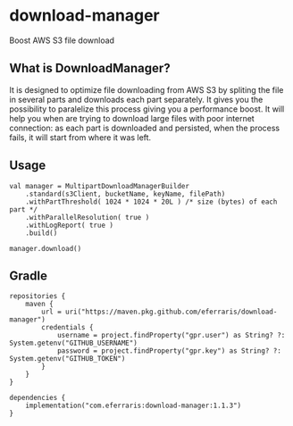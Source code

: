 # download-manager

Boost AWS S3 file download

## What is DownloadManager?

It is designed to optimize file downloading from AWS S3 by spliting the file in several parts and downloads each part separately. It gives you the possibility to paralelize this process giving you a performance boost. It will help you when are trying to download large files with poor internet connection: as each part is downloaded and persisted, when the process fails, it will start from where it was left.

## Usage

    val manager = MultipartDownloadManagerBuilder
        .standard(s3Client, bucketName, keyName, filePath)
        .withPartThreshold( 1024 * 1024 * 20L ) /* size (bytes) of each part */
        .withParallelResolution( true )
        .withLogReport( true )
        .build()
    
    manager.download()

## Gradle

    repositories {
        maven {
            url = uri("https://maven.pkg.github.com/eferraris/download-manager")
            credentials {
                username = project.findProperty("gpr.user") as String? ?: System.getenv("GITHUB_USERNAME")
                password = project.findProperty("gpr.key") as String? ?: System.getenv("GITHUB_TOKEN")
            }
        }
    }
    
    dependencies {
        implementation("com.eferraris:download-manager:1.1.3")
    }

